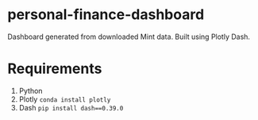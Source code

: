 # personal-finance-dashboard
Dashboard generated from downloaded Mint data. Built using Plotly Dash.

# Requirements
1. Python
1. Plotly
``conda install plotly``
1. Dash
``pip install dash==0.39.0``
